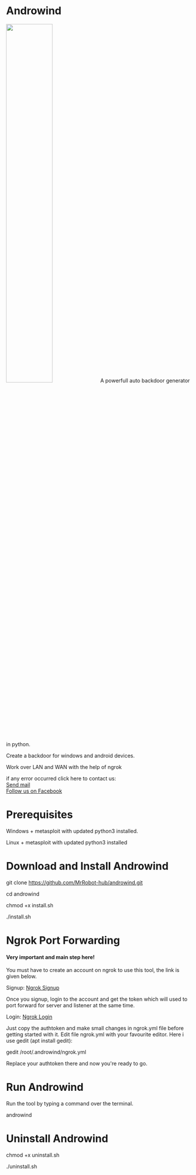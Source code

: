 # Androwind
[<img src="https://img.youtube.com/vi/NZotZben31M/maxresdefault.jpg" width="50%">](https://youtu.be/NZotZben31M)
A powerfull auto backdoor generator in python.

Create a backdoor for windows and android devices.

Work over LAN and WAN with the help of ngrok

if any error occurred click here to contact us: 
<br> <a href="mailto:umerfarid53@gmail.com" target="_blank">Send mail</a>
<br><a href="https://www.facebook.com/cybernetics.me" target="_blank">Follow us on Facebook</a>

# Prerequisites
Windows + metasploit with updated python3 installed.

Linux + metasploit with updated python3 installed

# Download and Install Androwind

git clone https://github.com/MrRobot-hub/androwind.git

cd androwind

chmod +x install.sh

./install.sh

# Ngrok Port Forwarding

<h4> Very important and main step here! </h4>

You must have to create an account on ngrok to use this tool, the link is given below.

Signup: <a href="https://dashboard.ngrok.com/signup" target = "_blank">Ngrok Signup</a>

Once you signup, login to the account and get the token which will used to port forward for server and listener at the same time.

Login: <a href="https://dashboard.ngrok.com/login">Ngrok Login</a>

Just copy the authtoken and make small changes in ngrok.yml file before getting started with it.
Edit file ngrok.yml with your favourite editor. Here i use gedit (apt install gedit):

gedit /root/.androwind/ngrok.yml

Replace your authtoken there and now you're ready to go. 

# Run Androwind

Run the tool by typing a command over the terminal.

androwind
# Uninstall Androwind

chmod +x uninstall.sh

./uninstall.sh
